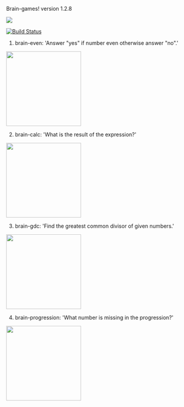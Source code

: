 Brain-games!
version 1.2.8

<a href="https://codeclimate.com/github/YuriySho/project-lvl1-s450/maintainability"><img src="https://api.codeclimate.com/v1/badges/1038860f400832da83b5/maintainability" /></a>

[![Build Status](https://travis-ci.org/YuriySho/project-lvl1-s450.svg?branch=master)](https://travis-ci.org/YuriySho/project-lvl1-s450)

1. brain-even: 'Answer "yes" if number even otherwise answer "no".'

<a href="https://asciinema.org/a/hSVlBgTmOvExl2o2nXt2cv3fT"><img src="https://asciinema.org/a/14.png" width="200"/></a>

2. brain-calc: 'What is the result of the expression?'

<a href="https://asciinema.org/a/66EqbEXhO4uYJyTeqfdVkhGKT"><img src="https://asciinema.org/a/14.png" width="200"/></a>

3. brain-gdc: 'Find the greatest common divisor of given numbers.'

<a href="https://asciinema.org/a/PMoUgvv1UEFpKIu4S4EO9nBiI"><img src="https://asciinema.org/a/14.png" width="200"/></a>

4. brain-progression: 'What number is missing in the progression?'

<a href="https://asciinema.org/a/Ch6qbrhH2grreplBZtSOfoI6M"><img src="https://asciinema.org/a/14.png" width="200"/></a>

